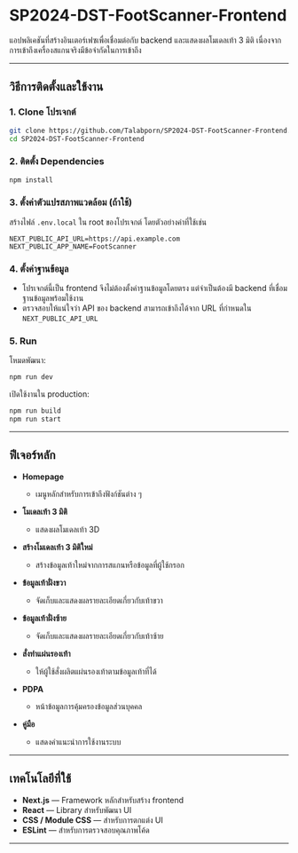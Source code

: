 # SP2024-DST-FootScanner-Frontend

แอปพลิเคชันที่สร้างอินเตอร์เฟซเพื่อเชื่อมต่อกับ backend และแสดงผลโมเดลเท้า 3 มิติ เนื่องจากการเข้าถึงเครื่องสแกนจริงมีข้อจำกัดในการเข้าถึง

---

## วิธีการติดตั้งและใช้งาน

### 1. Clone โปรเจกต์

```bash
git clone https://github.com/Talabporn/SP2024-DST-FootScanner-Frontend.git
cd SP2024-DST-FootScanner-Frontend
```

### 2. ติดตั้ง Dependencies

```bash
npm install
```

### 3. ตั้งค่าตัวแปรสภาพแวดล้อม (ถ้าใช้)

สร้างไฟล์ `.env.local` ใน root ของโปรเจกต์ โดยตัวอย่างค่าที่ใช้เช่น

```
NEXT_PUBLIC_API_URL=https://api.example.com
NEXT_PUBLIC_APP_NAME=FootScanner
```

### 4. ตั้งค่าฐานข้อมูล

* โปรเจกต์นี้เป็น frontend จึงไม่ต้องตั้งค่าฐานข้อมูลโดยตรง แต่จำเป็นต้องมี backend ที่เชื่อมฐานข้อมูลพร้อมใช้งาน
* ตรวจสอบให้แน่ใจว่า API ของ backend สามารถเข้าถึงได้จาก URL ที่กำหนดใน `NEXT_PUBLIC_API_URL`

### 5. Run

โหมดพัฒนา:

```bash
npm run dev
```

เปิดใช้งานใน production:

```bash
npm run build
npm run start
```

---

## ฟีเจอร์หลัก

* **Homepage**

  * เมนูหลักสำหรับการเข้าถึงฟังก์ชันต่าง ๆ
* **โมเดลเท้า 3 มิติ**

  * แสดงผลโมเดลเท้า 3D
* **สร้างโมเดลเท้า 3 มิติใหม่**

  * สร้างข้อมูลเท้าใหม่จากการสแกนหรือข้อมูลที่ผู้ใช้กรอก
* **ข้อมูลเท้าฝั่งขวา**

  * จัดเก็บและแสดงผลรายละเอียดเกี่ยวกับเท้าขวา
* **ข้อมูลเท้าฝั่งซ้าย**

  * จัดเก็บและแสดงผลรายละเอียดเกี่ยวกับเท้าซ้าย
* **สั่งทำแผ่นรองเท้า**

  * ให้ผู้ใช้สั่งผลิตแผ่นรองเท้าตามข้อมูลเท้าที่ได้
* **PDPA**

  * หน้าข้อมูลการคุ้มครองข้อมูลส่วนบุคคล
* **คู่มือ**

  * แสดงคำแนะนำการใช้งานระบบ

---

## เทคโนโลยีที่ใช้

* **Next.js** — Framework หลักสำหรับสร้าง frontend
* **React** — Library สำหรับพัฒนา UI
* **CSS / Module CSS** — สำหรับการตกแต่ง UI
* **ESLint** — สำหรับการตรวจสอบคุณภาพโค้ด

---
